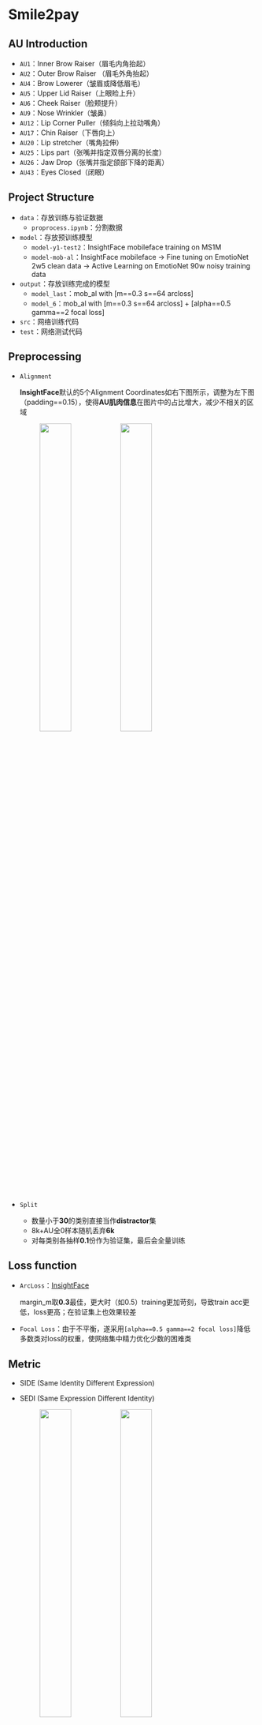 # Smile2pay

## AU Introduction

* `AU1`：Inner Brow Raiser（眉毛内角抬起）
* `AU2`：Outer Brow Raiser （眉毛外角抬起）
* `AU4`：Brow Lowerer（皱眉或降低眉毛）
* `AU5`：Upper Lid Raiser（上眼睑上升）
* `AU6`：Cheek Raiser（脸颊提升）
* `AU9`：Nose Wrinkler（皱鼻）
* `AU12`：Lip Corner Puller（倾斜向上拉动嘴角）
* `AU17`：Chin Raiser（下唇向上）
* `AU20`：Lip stretcher（嘴角拉伸）
* `AU25`：Lips part（张嘴并指定双唇分离的长度）
* `AU26`：Jaw Drop（张嘴并指定颌部下降的距离）
* `AU43`：Eyes Closed（闭眼）

## Project Structure

* `data`：存放训练与验证数据
  * `proprocess.ipynb`：分割数据
* `model`：存放预训练模型
  * `model-y1-test2`：InsightFace mobileface training on MS1M
  * `model-mob-al`：InsightFace mobileface -> Fine tuning on EmotioNet 2w5 clean data -> Active Learning on EmotioNet 90w noisy training data
* `output`：存放训练完成的模型
  * `model_last`：mob_al with [m==0.3 s==64 arcloss]
  * `model_6`：mob_al with [m==0.3 s==64 arcloss] + [alpha==0.5 gamma==2 focal loss]
* `src`：网络训练代码
* `test`：网络测试代码

## Preprocessing

* `Alignment`

  **InsightFace**默认的5个Alignment Coordinates如右下图所示，调整为左下图（padding==0.15），使得**AU肌肉信息**在图片中的占比增大，减少不相关的区域

  <figure class="half">
      <img src="./document/dlib.png" width="40%">
      <img src="./document/insightface.png" width="40%">
  </figure>

* `Split`

  * 数量小于**30**的类别直接当作**distractor**集
  * 8k+AU全0样本随机丢弃**6k**
  * 对每类别各抽样**0.1**份作为验证集，最后会全量训练

## Loss function

* `ArcLoss`：[InsightFace](https://github.com/FlareActor/insightface)

  margin_m取**0.3**最佳，更大时（如0.5）training更加苛刻，导致train acc更低，loss更高；在验证集上也效果较差

* `Focal Loss`：由于不平衡，遂采用`[alpha==0.5 gamma==2 focal loss]`降低多数类对loss的权重，使网络集中精力优化少数的困难类

## Metric

* SIDE (Same Identity Different Expression)

* SEDI (Same Expression Different Identity)

  <figure class="half">
      <img src="./document/model_1.png" width="40%">
      <img src="./document/model_6.png" width="40%">
  </figure>

* tpr & fpr of validation data：[腾讯文档](https://docs.qq.com/sheet/DRFdFYmNLSmh4SXVw?opendocxfrom=admin&tab=BB08J2)

## Reference

1.[FACS - Facial Action Coding System](https://www.cs.cmu.edu/~face/facs.htm)

2.[Facial Action Coding System (FACS) – A Visual Guidebook](https://imotions.com/blog/facial-action-coding-system/)

3.[面部编码系统-微表情](https://wenku.baidu.com/view/298d8a8a19e8b8f67c1cb969.html)